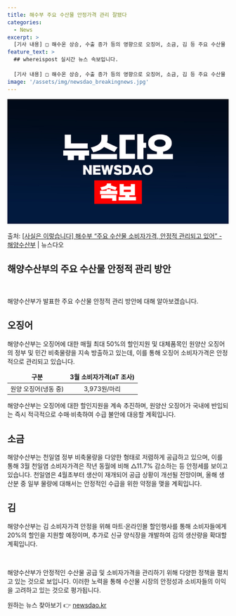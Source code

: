```yaml
---
title: 해수부 주요 수산물 안정가격 관리 잘됐다
categories:
  - News
excerpt: >
  [기사 내용] □ 해수온 상승, 수출 증가 등의 영향으로 오징어, 소금, 김 등 주요 수산물 가격이 상승 […
feature_text: >
  ## whereispost 실시간 뉴스 속보입니다.

  [기사 내용] □ 해수온 상승, 수출 증가 등의 영향으로 오징어, 소금, 김 등 주요 수산물 가격이 상승 […
image: '/assets/img/newsdao_breakingnews.jpg'
---
```


![뉴스다오 속보](/assets/img/newsdao_breakingnews.jpg)

<p>출처: <a href="https://newsdao.kr/3475" rel="dofollow">[사실은 이렇습니다] 해수부 “주요 수산물 소비자가격, 안정적 관리되고 있어” - 해양수산부</a> | 뉴스다오</p>

<h2 data-ke-size="size26">해양수산부의 주요 수산물 안정적 관리 방안</h2>
<p data-ke-size="size16">&nbsp;</p>
해양수산부가 발표한 주요 수산물 안정적 관리 방안에 대해 알아보겠습니다.

<h2 data-ke-size="size24">오징어</h2>
<p data-ke-size="size16">해양수산부는 오징어에 대한 매월 최대 50%의 할인지원 및 대체품목인 원양산 오징어의 정부 및 민간 비축물량을 지속 방출하고 있는데, 이를 통해 오징어 소비자가격은 안정적으로 관리되고 있습니다.</p>
<table>
<thead>
<tr>
<td style="text-align: center; height: 17px;"><b>구분</b></td>
<td style="text-align: center; height: 17px;"><b>3월 소비자가격(aT 조사)</b></td>
</tr>
</thead>
<tbody>
<tr>
<td style="text-align: center; height: 17px;">원양 오징어(냉동 중)</td>
<td style="text-align: center; height: 17px;">3,973원/마리</td>
</tr>
</tbody>
</table>
<p data-ke-size="size16">해양수산부는 오징어에 대한 할인지원을 계속 추진하며, 원양산 오징어가 국내에 반입되는 즉시 적극적으로 수매·비축하여 수급 불안에 대응할 계획입니다.</p>

<h2 data-ke-size="size24">소금</h2>
<p data-ke-size="size16">해양수산부는 천일염 정부 비축물량을 다양한 형태로 저렴하게 공급하고 있으며, 이를 통해 3월 천일염 소비자가격은 작년 동월에 비해 △11.7% 감소하는 등 안정세를 보이고 있습니다. 천일염은 4월초부터 생산이 재개되어 공급 상황이 개선될 전망이며, 올해 생산분 중 일부 물량에 대해서는 안정적인 수급을 위한 약정을 맺을 계획입니다.</p>

<h2 data-ke-size="size24">김</h2>
<p data-ke-size="size16">해양수산부는 김 소비자가격 안정을 위해 마트·온라인몰 할인행사를 통해 소비자들에게 20%의 할인을 지원할 예정이며, 추가로 신규 양식장을 개발하여 김의 생산량을 확대할 계획입니다.</p>
<p data-ke-size="size16">&nbsp;</p>
해양수산부가 안정적인 수산물 공급 및 소비자가격을 관리하기 위해 다양한 정책을 펼치고 있는 것으로 보입니다. 이러한 노력을 통해 수산물 시장의 안정성과 소비자들의 이익을 고려하고 있는 것으로 평가됩니다. 

원하는 뉴스 찾아보기 👉 <a href="https://newsdao.kr" rel="dofollow">newsdao.kr</a>


